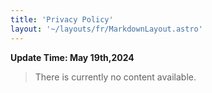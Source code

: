 ```yaml
---
title: 'Privacy Policy'
layout: '~/layouts/fr/MarkdownLayout.astro'
---
```


__Update Time: May 19th,2024__

> There is currently no content available.